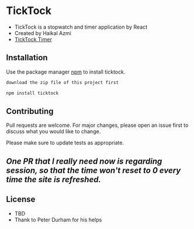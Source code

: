 # TickTock

- TickTock is a stopwatch and timer application by React <br>
- Created by Haikal Azmi
- [TickTock Timer](https://ticktock-timer.herokuapp.com/)


## Installation

Use the package manager [npm](https://www.npmjs.com/get-npm) to install ticktock.

```bash
download the zip file of this project first
```

```bash
npm install ticktock
```


## Contributing
Pull requests are welcome. For major changes, please open an issue first to discuss what you would like to change.

Please make sure to update tests as appropriate.

## *One PR that I really need now is regarding session, so that the time won't reset to 0 every time the site is refreshed.*

## License
- TBD
- Thank to Peter Durham for his helps
